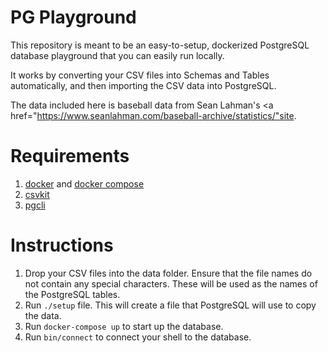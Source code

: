 # PG Playground

This repository is meant to be an easy-to-setup, dockerized PostgreSQL database playground that you can easily run locally.

It works by converting your CSV files into Schemas and Tables automatically, and then importing the CSV data into PostgreSQL.

The data included here is baseball data from Sean Lahman's <a href="https://www.seanlahman.com/baseball-archive/statistics/"site</a>.

# Requirements

1. <a href="https://docs.docker.com/engine/install/">docker</a> and <a href="https://docs.docker.com/compose/install/">docker compose</a>
2. <a href="https://csvkit.readthedocs.io/en/latest/">csvkit</a>
3. <a href="https://www.pgcli.com/install">pgcli</a>

# Instructions

1. Drop your CSV files into the data folder. Ensure that the file names do not contain any special characters. These will be used as the names of the PostgreSQL tables.
2. Run `./setup` file. This will create a file that PostgreSQL will use to copy the data.
3. Run `docker-compose up` to start up the database.
4. Run `bin/connect` to connect your shell to the database.
